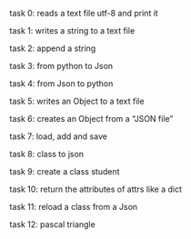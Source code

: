 task 0: reads a text file utf-8 and print it

task 1: writes a string to a text file

task 2: append a string

task 3: from python to Json

task 4: from Json to python

task 5: writes an Object to a text file

task 6: creates an Object from a “JSON file”

task 7: load, add and save

task 8: class to json

task 9: create a class student

task 10: return the attributes of attrs like a dict

task 11: reload a class from a Json

task 12: pascal triangle